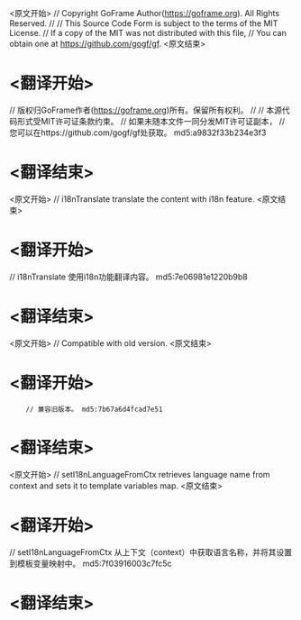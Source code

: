 
<原文开始>
// Copyright GoFrame Author(https://goframe.org). All Rights Reserved.
//
// This Source Code Form is subject to the terms of the MIT License.
// If a copy of the MIT was not distributed with this file,
// You can obtain one at https://github.com/gogf/gf.
<原文结束>

# <翻译开始>
// 版权归GoFrame作者(https://goframe.org)所有。保留所有权利。
//
// 本源代码形式受MIT许可证条款约束。
// 如果未随本文件一同分发MIT许可证副本，
// 您可以在https://github.com/gogf/gf处获取。 md5:a9832f33b234e3f3
# <翻译结束>


<原文开始>
// i18nTranslate translate the content with i18n feature.
<原文结束>

# <翻译开始>
// i18nTranslate 使用i18n功能翻译内容。 md5:7e06981e1220b9b8
# <翻译结束>


<原文开始>
// Compatible with old version.
<原文结束>

# <翻译开始>
		// 兼容旧版本。 md5:7b67a6d4fcad7e51
# <翻译结束>


<原文开始>
// setI18nLanguageFromCtx retrieves language name from context and sets it to template variables map.
<原文结束>

# <翻译开始>
// setI18nLanguageFromCtx 从上下文（context）中获取语言名称，并将其设置到模板变量映射中。 md5:7f03916003c7fc5c
# <翻译结束>

